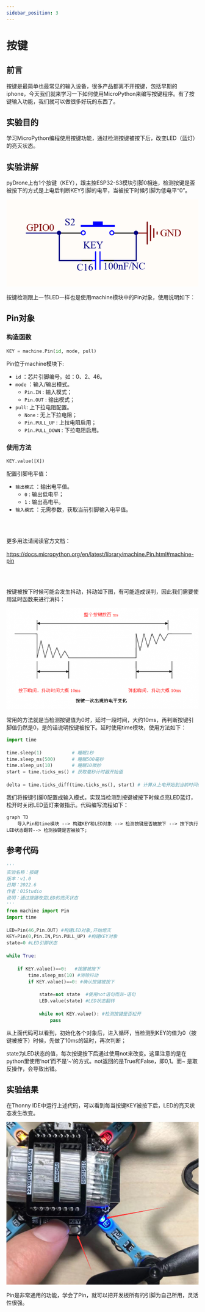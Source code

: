 ```yaml
---
sidebar_position: 3
---
```


# 按键

## 前言
按键是最简单也最常见的输入设备，很多产品都离不开按键，包括早期的iphone，今天我们就来学习一下如何使用MicroPython来编写按键程序。有了按键输入功能，我们就可以做很多好玩的东西了。

## 实验目的
学习MicroPython编程使用按键功能，通过检测按键被按下后，改变LED（蓝灯）的亮灭状态。

## 实验讲解

pyDrone上有1个按键（KEY），跟主控ESP32-S3模块引脚0相连，检测按键是否被按下的方式是上电后判断KEY引脚的电平，当被按下时候引脚为低电平“0”。

![key](./img/key/key1.png)

按键检测跟上一节LED一样也是使用machine模块中的Pin对象，使用说明如下：

## Pin对象

### 构造函数
```python
KEY = machine.Pin(id, mode, pull)
```

Pin位于machine模块下:

- `id` ：芯片引脚编号。如：0、2、46。
- `mode` ：输入/输出模式。
    - `Pin.IN` : 输入模式；
    - `Pin.OUT` : 输出模式；   
- `pull`: 上下拉电阻配置。
    - `None` : 无上下拉电阻；
    - `Pin.PULL_UP` : 上拉电阻启用；
    - `Pin.PULL_DOWN` : 下拉电阻启用。

### 使用方法
```python
KEY.value([X])
```
配置引脚电平值：
- `输出模式` ：输出电平值。
    - `0` : 输出低电平；
    - `1` : 输出高电平。
- `输入模式` ：无需参数，获取当前引脚输入电平值。

<br></br>

更多用法请阅读官方文档：<br></br>
https://docs.micropython.org/en/latest/library/machine.Pin.html#machine-pin

<br></br>

按键被按下时候可能会发生抖动，抖动如下图，有可能造成误判，因此我们需要使用延时函数来进行消抖：

![key](./img/key/key3.png)

常用的方法就是当检测按键值为0时，延时一段时间，大约10ms，再判断按键引脚值仍然是0，是的话说明按键被按下。延时使用time模块，使用方法如下：
```python
import time

time.sleep(1)           # 睡眠1秒
time.sleep_ms(500)      # 睡眠500毫秒
time.sleep_us(10)       # 睡眠10微妙
start = time.ticks_ms() # 获取毫秒计时器开始值

delta = time.ticks_diff(time.ticks_ms(), start) # 计算从上电开始到当前时间的差值
```

我们将按键引脚0配置成输入模式，实现当检测到按键被按下时候点亮LED蓝灯，松开时关闭LED蓝灯来做指示。代码编写流程如下：

```mermaid
graph TD
    导入Pin和time模块 --> 构建KEY和LED对象 --> 检测按键是否被按下 --> 按下执行LED状态翻转--> 检测按键是否被按下;
```

## 参考代码

```python
'''
实验名称：按键
版本：v1.0
日期：2022.6
作者：01Studio
说明：通过按键改变LED的亮灭状态
'''
from machine import Pin
import time

LED=Pin(46,Pin.OUT) #构建LED对象,开始熄灭
KEY=Pin(0,Pin.IN,Pin.PULL_UP) #构建KEY对象
state=0 #LED引脚状态

while True:
    
    if KEY.value()==0:   #按键被按下
        time.sleep_ms(10) #消除抖动
        if KEY.value()==0: #确认按键被按下
            
            state=not state  #使用not语句而非~语句
            LED.value(state) #LED状态翻转
            
            while not KEY.value(): #检测按键是否松开
                pass
```

从上面代码可以看到，初始化各个对象后，进入循环，当检测到KEY的值为0（按键被按下）时候，先做了10ms的延时，再次判断；

state为LED状态的值，每次按键按下后通过使用not来改变。这里注意的是在python里使用‘not’而不是‘~’的方式。not返回的是True和False，即0,1。而~ 是取反操作，会导致出错。

## 实验结果

在Thonny IDE中运行上述代码，可以看到每当按键KEY被按下后，LED的亮灭状态发生改变。

![key](./img/key/key4.png)

Pin是非常通用的功能，学会了Pin，就可以把开发板所有的引脚为自己所用，灵活性很强。